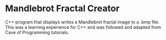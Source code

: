 # Mandlebrot Fractal Creator

C++ program that displays writes a Mandlebrot fractal image to a .bmp file. This was a learning experience for C++ and was followed and adapted from Cave of Programming tutorials. 
